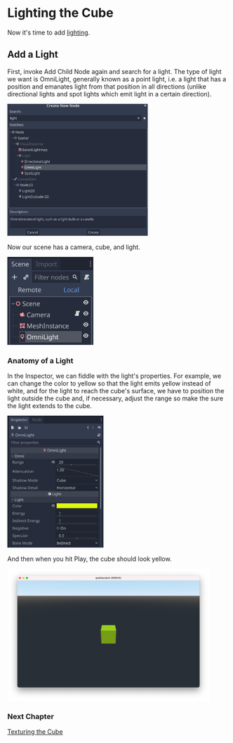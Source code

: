 # Lighting the Cube

Now it's time to add [lighting](https://docs.godotengine.org/en/stable/tutorials/3d/lights_and_shadows.html).

## Add a Light

First, invoke Add Child Node again and search for a light.
The type of light we want is OmniLight, generally known as a point light,
i.e. a light that has a position and emanates light from that position in all directions
(unlike directional lights and spot lights which emit light in a certain direction).

<img src="images/createlight.png" height="300">

Now our scene has a camera, cube, and light.

<img src="images/lightscene.png" height="200">

### Anatomy of a Light

In the Inspector, we can fiddle with the light's properties. For example, we can change the color to yellow so that the light emits yellow instead of white, and for the light to reach the cube's surface, we have to position the light outside the cube and, if necessary, adjust the range so make the sure the light extends to the cube.

<img src="images/light.png" height="300">

And then when you hit Play, the cube should look yellow.

<img src="images/yellowcube.png" height="300">

### Next Chapter

[Texturing the Cube](../chapter5/README.md)

